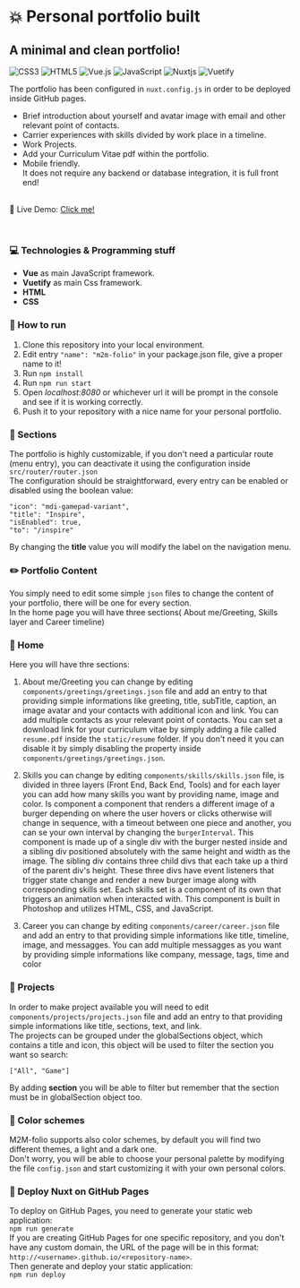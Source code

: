 # :boom: Personal portfolio built

## A minimal and clean portfolio!

![CSS3](https://img.shields.io/badge/css3-%231572B6.svg?style=for-the-badge&logo=css3&logoColor=white)
![HTML5](https://img.shields.io/badge/html5-%23E34F26.svg?style=for-the-badge&logo=html5&logoColor=white)
![Vue.js](https://img.shields.io/badge/vuejs-%2335495e.svg?style=for-the-badge&logo=vuedotjs&logoColor=%234FC08D)
![JavaScript](https://img.shields.io/badge/javascript-%23323330.svg?style=for-the-badge&logo=javascript&logoColor=%23F7DF1E)
![Nuxtjs](https://img.shields.io/badge/Nuxt-002E3B?style=for-the-badge&logo=nuxtdotjs&logoColor=#00DC82)
![Vuetify](https://img.shields.io/badge/Vuetify-1867C0?style=for-the-badge&logo=vuetify&logoColor=AEDDFF)
<br/>

The portfolio has been configured in `nuxt.config.js` in order to be deployed inside GitHub pages.<br/>

- Brief introduction about yourself and avatar image with email and other relevant point of contacts.
- Carrier experiences with skills divided by work place in a timeline.
- Work Projects.
- Add your Curriculum Vitae pdf within the portfolio.
- Mobile friendly.
  <br/>
  It does not require any backend or database integration, it is full front end!
  <br/><br/>

:satellite: Live Demo: [Click me!](https://mikemayster.github.io/portfolio/)

<br/>

### :computer: Technologies & Programming stuff

- **Vue** as main JavaScript framework.
- **Vuetify** as main Css framework.
- **HTML**
- **CSS**

### :hammer: How to run

1. Clone this repository into your local environment.
2. Edit entry `"name": "m2m-folio"` in your package.json file, give a proper name to it!
3. Run `npm install`
4. Run `npm run start`
5. Open _localhost:8080_ or whichever url it will be prompt in the console and see if it is working correctly.
6. Push it to your repository with a nice name for your personal portfolio.

### :file_folder: Sections

The portfolio is highly customizable, if you don't need a particular route (menu entry), you can deactivate it using the configuration inside `src/router/router.json` <br/>
The configuration should be straightforward, every entry can be enabled or disabled using the boolean value:

    "icon": "mdi-gamepad-variant",
    "title": "Inspire",
    "isEnabled": true,
    "to": "/inspire"

By changing the **title** value you will modify the label on the navigation menu.

### :pencil2: Portfolio Content

You simply need to edit some simple `json` files to change the content of your portfolio, there will be one for every section.<br/>
In the home page you will have three sections( About me/Greeting, Skills layer and Career timeline)

### :newspaper: Home

Here you will have thre sections:

1. About me/Greeting you can change by editing `components/greetings/greetings.json` file and add an entry to that providing simple informations like greeting, title, subTitle, caption, an image avatar and your contacts with additional icon and link. You can add multiple contacts as your relevant point of contacts. You can set a download link for your curriculum vitae by simply adding a file called `resume.pdf` inside the `static/resume` folder. If you don't need it you can disable it by simply disabling the property inside `components/greetings/greetings.json`.

2. Skills you can change by editing `components/skills/skills.json` file, is divided in three layers (Front End, Back End, Tools) and for each layer you can add how many skills you want by providing name, image and color. Is component a component that renders a different image of a burger depending on where the user hovers or clicks otherwise will change in sequence, with a timeout between one piece and another, you can se your own interval by changing the `burgerInterval`. This component is made up of a single div with the burger nested inside and a sibling div positioned absolutely with the same height and width as the image. The sibling div contains three child divs that each take up a third of the parent div's height. These three divs have event listeners that trigger state change and render a new burger image along with corresponding skills set. Each skills set is a component of its own that triggers an animation when interacted with. This component is built in Photoshop and utilizes HTML, CSS, and JavaScript.

3. Career you can change by editing `components/career/career.json` file and add an entry to that providing simple informations like title, timeline, image, and messagges. You can add multiple messagges as you want by providing simple informations like company, message, tags, time and color

### :newspaper: Projects

In order to make project available you will need to edit `components/projects/projects.json` file and add an entry to that providing simple informations like title, sections, text, and link. <br/>
The projects can be grouped under the globalSections object, which contains a title and icon, this object will be used to filter the section you want so search:

    ["All", "Game"]

By adding **section** you will be able to filter but remember that the section must be in globalSection object too.
<br/>

### :rainbow: Color schemes

M2M-folio supports also color schemes, by default you will find two different themes, a light and a dark one. <br/>
Don't worry, you will be able to choose your personal palette by modifying the file `config.json` and start customizing it with your own personal colors. <br/>

### :rocket: Deploy Nuxt on GitHub Pages

To deploy on GitHub Pages, you need to generate your static web application:<br/>
`npm run generate`<br/>
If you are creating GitHub Pages for one specific repository, and you don't have any custom domain, the URL of the page will be in this format: `http://<username>.github.io/<repository-name>`.<br/>
Then generate and deploy your static application:<br/>
`npm run deploy`
